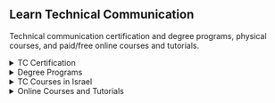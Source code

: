 ## Learn Technical Communication
Technical communication certification and degree programs, physical courses, and paid/free online courses and tutorials.

<details>
<summary>TC Certification</summary>
* [Society of Technical Communication](https://www.stc.org/become-cptc-certified/) – A certification program offering a three-tiered professional certification: Foundation, Practitioner, and Expert
* [Tekom](https://www.technical-communication.org/technical-writing/outline-of-technical-communication/paths-to-the-profession) - Technical communication study programs and professional training[ ](https://www.technical-communication.org/technical-writing/outline-of-technical-communication/paths-to-the-profession)
* [University of Arizona](https://english.arizona.edu/professional-technical-writing-certificate) - Certificate in professional and technical writing
* [TecCOM](https://www.teccom-frame.eu/programs/) - A map of TC programs
</details>

<details>
<summary>Degree Programs</summary>  
* [TCloc](https://mastertcloc.unistra.fr/) - An online master’s degree in technical communication and localization
* [Keystone](https://www.onlinestudies.com/Masters-in-Technical-Communication-and-Localization-(TCLoc)/France/University-of-Strasbourg/) - Online studies, accredited by the University of Strasbourg[ ](https://www.onlinestudies.com/Masters-in-Technical-Communication-and-Localization-(TCLoc)/France/University-of-Strasbourg/)
</details>

<details>
<summary>TC Courses in Israel</summary>  
* [Our Best Words (Tichtov Tadrich Tovil)](https://ourbestwords.com/) - TC and MarComm courses with internships, also available online. Recognized by the Ministry of Immigration and Absorption in Israel, and National Insurance.
* [WritePoint](http://www.writepoint.com/training-courses/) - Focuses on fully training for entry level positions. Internships available. Recognized by the Ministry of Immigration and Absorption in Israel.
* [OnTarget Communications](https://www.ontargetcommunication.com/) - Offers internship and job placement as part of the course
</details>

<details>
<summary>Online Courses and Tutorials</summary>  
* [Google Technical Writing Cours](https://developers.google.com/tech-writing/overview) - A free technical writing online course
* [WritePoint](mailto:wp@writepoint.com) - A technical writing Course, fully online, on demand
* [Comtech Services](https://comtechserv.wpengine.com/consulting/) - A consulting service offering training
* [Documenting API](https://idratherbewriting.com/learnapidoc) - A free course 
* [2014: Writing great documentation](https://www.youtube.com/watch?v=z3fRu9pkuXE) - A video by Jacob Kaplan-Moss, co-creator of Django
</details>
